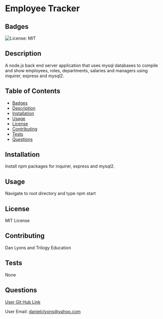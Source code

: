 # Employee Tracker  

## Badges

![License: MIT](https://img.shields.io/badge/License-MIT-yellow.svg)

## Description

A node.js back end server application that uses mysql databases to compile and show employees, roles, departments, salaries and managers using inquirer, express and mysql2.

## Table of Contents
* [Badges](#badges)
* [Description](#description)
* [Installation](#installation)
* [Usage](#usage)
* [License](#license)
* [Contributing](#contributing)
* [Tests](#tests)
* [Questions](#questions)

## Installation

Install npm packages for inquirer, express and mysql2.

## Usage 

Navigate to root directory and type npm start

## License

MIT License

## Contributing

Dan Lyons and Trilogy Education

## Tests

None

## Questions

[User Git Hub Link](https://github.com/github.com/dancl6/Employee-Tracker/  "Git Hub Link")

User Email: danielclyons@yahoo.com
